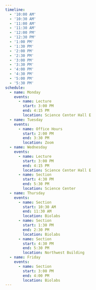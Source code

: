 ```yaml
---
timeline:
  - '10:00 AM'
  - '10:30 AM'
  - '11:00 AM'
  - '11:30 AM'
  - '12:00 PM'
  - '12:30 PM'
  - '1:00 PM'
  - '1:30 PM'
  - '2:00 PM'
  - '2:30 PM'
  - '3:00 PM'
  - '3:30 PM'
  - '4:00 PM'
  - '4:30 PM'
  - '5:00 PM'
  - '5:30 PM'
schedule:
  - name: Monday
    events:
      - name: Lecture
        start: 3:00 PM
        end: 4:15 PM
        location: Science Center Hall E
  - name: Tuesday
    events:
      - name: Office Hours
        start: 2:00 PM
        end: 3:30 PM
        location: Zoom
  - name: Wednesday
    events:
      - name: Lecture
        start: 3:00 PM
        end: 4:15 PM
        location: Science Center Hall E
      - name: Section
        start: 4:30 PM
        end: 5:30 PM
        location: Science Center
  - name: Thursday
    events:
      - name: Section
        start: 10:30 AM
        end: 11:30 AM
        location: Biolabs
      - name: Section
        start: 1:30 PM 
        end: 2:30 PM
        location: Biolabs
      - name: Section
        start: 4:30 PM
        end: 5:30 PM
        location: Northwest Building
  - name: Friday
    events:
      - name: Section
        start: 3:00 PM
        end: 4:00 PM
        location: Biolabs
---
```

